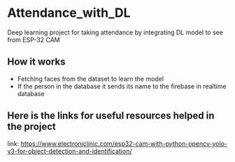 # Attendance_with_DL
Deep learning project for taking attendance by integrating DL model to see from ESP-32 CAM
## How it works
- Fetching faces from the dataset to learn the model
- If the person in the database it sends its name to the firebase in realtime database
## Here is the links for useful resources helped in the project 
link: https://www.electroniclinic.com/esp32-cam-with-python-opencv-yolo-v3-for-object-detection-and-identification/
